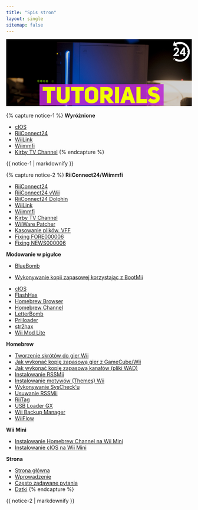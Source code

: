 ```yaml
---
title: "Spis stron"
layout: single
sitemap: false
---
```


![WiiTutorials](/images/WiiTutorials.jpg)

{% capture notice-1 %}
**Wyróżnione**

+ [cIOS](cios)
+ [RiiConnect24](riiconnect24)
+ [WiiLink](wiilink)
+ [Wiimmfi](wiimmfi)
+ [Kirby TV Channel](kirby-tv)
{% endcapture %}
<div class="notice--info">{{ notice-1 | markdownify }}</div>

{% capture notice-2 %}
**RiiConnect24/Wiimmfi**
+ [RiiConnect24](riiconnect24)
+ [RiiConnect24 vWii](riiconnect24-vwii)
+ [RiiConnect24 Dolphin](riiconnect24-dolphin)
+ [WiiLink](wiilink)
+ [Wiimmfi](wiimmfi)
+ [Kirby TV Channel](kirby-tv)
+ [WiiWare Patcher](wiiwarepatcher)
+ [Kasowanie plików. VFF](deleting-vffs)
+ [Fixing FORE000006](riiconnect24-batteryfix)
+ [Fixing NEWS000006](news000006)

**Modowanie w pigułce**
+ [BlueBomb](bluebomb)
* [Wykonywanie kopii zapasowej korzystając z BootMii](bootmii)
+ [cIOS](cios)
+ [FlashHax](flashhax)
+ [Homebrew Browser](hbb)
+ [Homebrew Channel](hbc)
+ [LetterBomb](letterbomb)
+ [Priiloader](priiloader)
+ [str2hax](str2hax)
+ [Wii Mod Lite](wiimodlite)

**Homebrew**
+ [Tworzenie skrótów do gier Wii](wiigsc)
+ [Jak wykonać kopię zapasową gier z GameCube/Wii](dump-games)
+ [Jak wykonać kopię zapasową kanałów (pliki WAD)](dump-wads)
+ [Instalowanie RSSMii](rssmii)
+ [Instalowanie motywów (Themes) Wii](themes)
+ [Wykonywanie SysCheck'u](syscheck)
+ [Usuwanie RSSMii](rssmii-remove)
+ [RiiTag](riitag)
+ [USB Loader GX](usbloadergx)
+ [Wii Backup Manager](wiibackupmanager)
+ [WiiFlow](wiiflow)

**Wii Mini**
+ [Instalowanie Homebrew Channel na Wii Mini](hbc-mini)
+ [Instalowanie cIOS na Wii Mini](cios-mini)

**Strona**
+ [Strona główna](/)
+ [Wprowadzenie](get-started)
+ [Często zadawane pytania](faq)
+ [Datki](donations)
{% endcapture %}
<div class="notice--primary">{{ notice-2 | markdownify }}</div>
